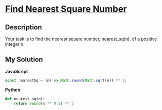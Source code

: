 # [Find Nearest Square Number](https://www.codewars.com/kata/5a805d8cafa10f8b930005ba)

## Description

Your task is to find the nearest square number, nearest_sq(n), of a positive integer n.

## My Solution

**JavaScript**

```js
const nearestSq = (n) => Math.round(Math.sqrt(n)) ** 2;
```

**Python**

```py
def nearest_sq(n):
    return round(n ** 0.5) ** 2
```
